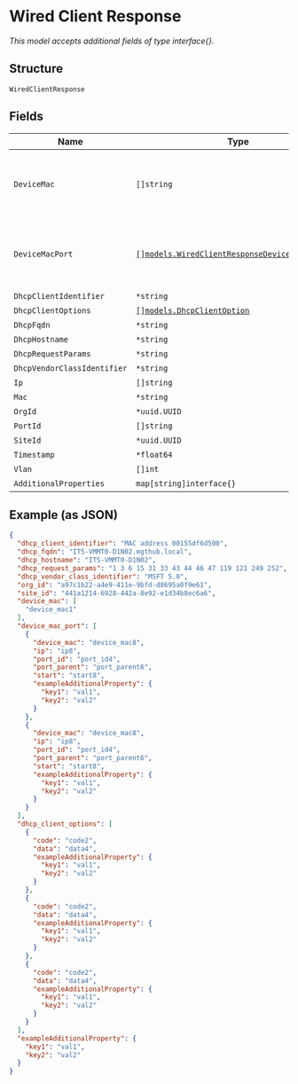 
# Wired Client Response

*This model accepts additional fields of type interface{}.*

## Structure

`WiredClientResponse`

## Fields

| Name | Type | Tags | Description |
|  --- | --- | --- | --- |
| `DeviceMac` | `[]string` | Optional | MAC Address of the switch the client is connected to |
| `DeviceMacPort` | [`[]models.WiredClientResponseDeviceMacPortItem`](../../doc/models/wired-client-response-device-mac-port-item.md) | Optional | **Constraints**: *Minimum Items*: `1`, *Unique Items Required* |
| `DhcpClientIdentifier` | `*string` | Optional | - |
| `DhcpClientOptions` | [`[]models.DhcpClientOption`](../../doc/models/dhcp-client-option.md) | Optional | - |
| `DhcpFqdn` | `*string` | Optional | - |
| `DhcpHostname` | `*string` | Optional | - |
| `DhcpRequestParams` | `*string` | Optional | - |
| `DhcpVendorClassIdentifier` | `*string` | Optional | - |
| `Ip` | `[]string` | Optional | - |
| `Mac` | `*string` | Optional | - |
| `OrgId` | `*uuid.UUID` | Optional | - |
| `PortId` | `[]string` | Optional | - |
| `SiteId` | `*uuid.UUID` | Optional | - |
| `Timestamp` | `*float64` | Optional | - |
| `Vlan` | `[]int` | Optional | - |
| `AdditionalProperties` | `map[string]interface{}` | Optional | - |

## Example (as JSON)

```json
{
  "dhcp_client_identifier": "MAC address 00155df6d500",
  "dhcp_fqdn": "ITS-VMMT0-D1N02.mgthub.local",
  "dhcp_hostname": "ITS-VMMT0-D1N02",
  "dhcp_request_params": "1 3 6 15 31 33 43 44 46 47 119 121 249 252",
  "dhcp_vendor_class_identifier": "MSFT 5.0",
  "org_id": "a97c1b22-a4e9-411e-9bfd-d8695a0f9e61",
  "site_id": "441a1214-6928-442a-8e92-e1d34b8ec6a6",
  "device_mac": [
    "device_mac1"
  ],
  "device_mac_port": [
    {
      "device_mac": "device_mac8",
      "ip": "ip8",
      "port_id": "port_id4",
      "port_parent": "port_parent6",
      "start": "start8",
      "exampleAdditionalProperty": {
        "key1": "val1",
        "key2": "val2"
      }
    },
    {
      "device_mac": "device_mac8",
      "ip": "ip8",
      "port_id": "port_id4",
      "port_parent": "port_parent6",
      "start": "start8",
      "exampleAdditionalProperty": {
        "key1": "val1",
        "key2": "val2"
      }
    }
  ],
  "dhcp_client_options": [
    {
      "code": "code2",
      "data": "data4",
      "exampleAdditionalProperty": {
        "key1": "val1",
        "key2": "val2"
      }
    },
    {
      "code": "code2",
      "data": "data4",
      "exampleAdditionalProperty": {
        "key1": "val1",
        "key2": "val2"
      }
    },
    {
      "code": "code2",
      "data": "data4",
      "exampleAdditionalProperty": {
        "key1": "val1",
        "key2": "val2"
      }
    }
  ],
  "exampleAdditionalProperty": {
    "key1": "val1",
    "key2": "val2"
  }
}
```

